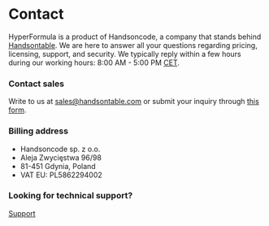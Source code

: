 # Contact

HyperFormula is a product of Handsoncode, a company that stands behind [Handsontable](https://handsontable.com/). We are here to answer all your questions regarding pricing, licensing, support, and security. We typically reply within a few hours during our working hours: 8:00 AM - 5:00 PM [CET](https://time.is/pl/CET).

### Contact sales

Write to us at [sales@handsontable.com](mailto:sales@handsontable.com) or submit your inquiry through [this form](https://handsontable.com/contact?category=request_for_quotation).

### Billing address

* Handsoncode sp. z o.o.
* Aleja Zwycięstwa 96/98
* 81-451 Gdynia, Poland
* VAT EU: PL5862294002

### Looking for technical support?

[Support](overview/support.html)



